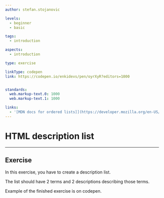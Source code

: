 ```yaml
---
author: stefan.stojanovic

levels:
  - beginner
  - basic

tags:
  - introduction

aspects:
  - introduction

type: exercise

linkType: codepen
link: https://codepen.io/enkidevs/pen/oyrXyR?editors=1000


standards:
  web.markup-text.0: 1000
  web.markup-text.1: 1000

links:
  - '[MDN docs for ordered lists]](https://developer.mozilla.org/en-US/docs/Web/HTML/Element/ol){website}'
---
```

# HTML description list
---

## Exercise
In this exercise, you have to create a description list.

The list should have 2 terms and 2 descriptions describing those terms.

Example of the finished exercise is on codepen.

